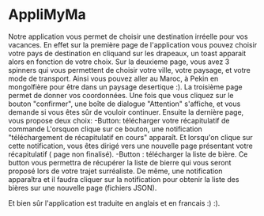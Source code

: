 # AppliMyMa

Notre application vous permet de choisir une destination irréelle pour vos vacances. En effet sur la première page de l'application vous
pouvez choisir votre pays de destination en cliquand sur les drapeaux, un toast apparait alors en fonction de votre choix.
Sur la deuxieme page, vous avez 3 spinners qui vous permettent de choisir votre ville, votre paysage, et votre mode de transport.
Ainsi vous pouvez aller au Maroc, à Pekin en mongolfière pour être dans un paysage desertique :). 
La troisième page permet de donner vos coordonnées. Une fois que vous cliquez sur le bouton "confirmer", une boîte de dialogue "Attention" 
s'affiche, et vous demande si vous êtes sûr de vouloir continuer.
Ensuite la dernière page, vous propose deux choix:
-Button: télécharger votre récapitulatif de commande
L'orsquon clique sur ce bouton, une notification "téléchargement de récapitulatif en cours" apparaît. 
Et lorsqu'on clique sur cette notification, vous êtes dirigé vers une nouvelle page présentant votre récapitulatif ( page non finalisé).
-Button : télécharger la liste de bière.
Ce button vous permettra de récupérer la liste de bierre qui vous seront proposé lors de votre trajet surréaliste.
De même, une notification apparaîtra et il faudra cliquer sur la notification pour obtenir la liste des bières sur une nouvelle page (fichiers JSON).

Et bien sûr l'application est traduite en anglais et en francais :) :). 




